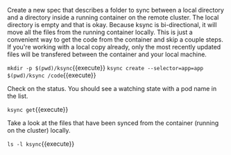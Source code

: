 Create a new spec that describes a folder to sync between a local directory and a directory inside a running container on the remote cluster. The local directory is empty and that is okay. Because ksync is bi-directional, it will move all the files from the running container locally. This is just a convenient way to get the code from the container and skip a couple steps. If you're working with a local copy already, only the most recently updated files will be transfered between the container and your local machine.

`mkdir -p $(pwd)/ksync`{{execute}}
`ksync create --selector=app=app $(pwd)/ksync /code`{{execute}}

Check on the status. You should see a watching state with a pod name in the list.

`ksync get`{{execute}}

Take a look at the files that have been synced from the container (running on the cluster) locally.

`ls -l ksync`{{execute}}
